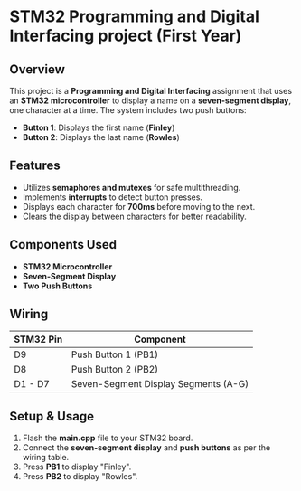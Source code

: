 # STM32 Programming and Digital Interfacing project (First Year)

## Overview
This project is a **Programming and Digital Interfacing** assignment that uses an **STM32 microcontroller** to display a name on a **seven-segment display**, one character at a time. The system includes two push buttons:
- **Button 1**: Displays the first name (**Finley**)
- **Button 2**: Displays the last name (**Rowles**)

## Features
- Utilizes **semaphores and mutexes** for safe multithreading.
- Implements **interrupts** to detect button presses.
- Displays each character for **700ms** before moving to the next.
- Clears the display between characters for better readability.

## Components Used
- **STM32 Microcontroller**
- **Seven-Segment Display**
- **Two Push Buttons**

## Wiring
| **STM32 Pin** | **Component**        |
|--------------|---------------------|
| D9          | Push Button 1 (PB1)  |
| D8          | Push Button 2 (PB2)  |
| D1 - D7     | Seven-Segment Display Segments (A-G) |

## Setup & Usage
1. Flash the **main.cpp** file to your STM32 board.
2. Connect the **seven-segment display** and **push buttons** as per the wiring table.
3. Press **PB1** to display "Finley".
4. Press **PB2** to display "Rowles".
